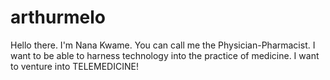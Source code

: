 # arthurmelo
Hello there.
I'm Nana Kwame.
You can call me the Physician-Pharmacist.
I want to be able to harness technology into the practice of medicine.
I want to venture into TELEMEDICINE!
